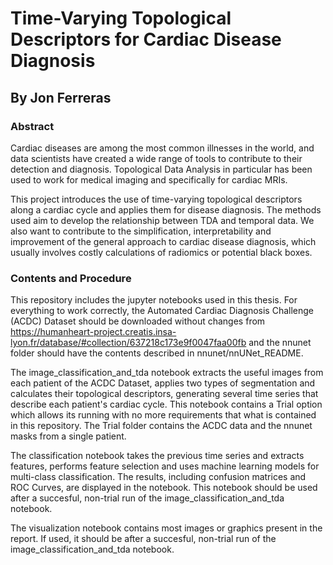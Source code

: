 # Time-Varying Topological Descriptors for Cardiac Disease Diagnosis

## By Jon Ferreras

### Abstract

Cardiac diseases are among the most common illnesses in the world, and data scientists have created a wide range of tools to contribute to their detection and diagnosis. Topological Data Analysis in particular has been used to work for medical imaging and specifically for cardiac MRIs.

This project introduces the use of time-varying topological descriptors along a cardiac cycle and applies them for disease diagnosis. The methods used aim to develop the relationship between TDA and temporal data. We also want to contribute to the simplification, interpretability and improvement of the general approach to cardiac disease diagnosis, which usually involves costly calculations of radiomics or potential black boxes.

### Contents and Procedure

This repository includes the jupyter notebooks used in this thesis. For everything to work correctly, the Automated Cardiac Diagnosis Challenge (ACDC) Dataset should be downloaded without changes from https://humanheart-project.creatis.insa-lyon.fr/database/#collection/637218c173e9f0047faa00fb and the nnunet folder should have the contents described in nnunet/nnUNet_README. 

The image_classification_and_tda notebook extracts the useful images from each patient of the ACDC Dataset, applies two types of segmentation and calculates their topological descriptors, generating several time series that describe each patient's cardiac cycle. This notebook contains a Trial option which allows its running with no more requirements that what is contained in this repository. The Trial folder contains the ACDC data and the nnunet masks from a single patient.

The classification notebook takes the previous time series and extracts features, performs feature selection and uses machine learning models for multi-class classification. The results, including confusion matrices and ROC Curves, are displayed in the notebook. This notebook should be used after a succesful, non-trial run of the image_classification_and_tda notebook.

The visualization notebook contains most images or graphics present in the report. If used, it should be after a succesful, non-trial run of the image_classification_and_tda notebook.


